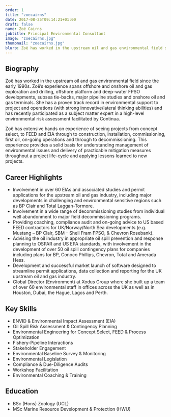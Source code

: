 ```yaml
---
order: 1
title: "zoecairns"
date: 2017-08-25T09:14:21+01:00
draft: false
name: Zoë Cairns
jobtitle: Principal Environmental Consultant
image: "zoecairns.jpg"
thumbnail: "zoecairns.jpg"
blurb: Zoë has worked in the upstream oil and gas environmental field since the early 1990s.
---
```


## Biography

<p>
    Zoë has worked in the upstream oil and gas environmental field since
    the early 1990s. Zoë’s experience spans offshore and onshore oil and
    gas exploration and drilling, offshore platform and deep-water FPSO
    developments, subsea tie-backs, major pipeline studies and onshore
    oil and gas terminals. She has a proven track record in environmental
    support to project and operations (with strong innovative/lateral thinking
    abilities) and has recently participated as a subject matter expert in a
    high-level environmental risk assessment facilitated by Continua.                   
</p>
<p>
    Zoë has extensive hands on experience of seeing projects from
    concept select, to FEED and EIA through to construction, installation,
    commissioning, first oil, on-going operations and through to
    decommissioning. This experience provides a solid basis for
    understanding management of environmental issues and delivery of
    practicable mitigation measures throughout a project life-cycle and
    applying lessons learned to new projects.
</p>

## Career Highlights

* Involvement in over 60 EIAs and associated studies and permit
applications for the upstream oil and gas industry, including major
developments in challenging and environmental sensitive regions
such as BP Clair and Total Laggan-Tormore.
* Involvement in a wide range of decommissioning studies from individual
well abandonment to major field decommissioning programs.
* Providing coaching, compliance audit and on-going advice to US
based FEED contractors for UK/Norway/North Sea developments (e.g.
Mustang – BP Clair, SBM – Shell Fram FPSO, & Chevron Rosebank).
* Advising the oil industry in appropriate oil spill prevention and response
planning to OSPAR and US EPA standards, with involvement in the
development of over 50 oil spill contingency plans for companies
including plans for BP, Conoco Phillips, Chevron, Total and Amerada
Hess.
* Development and successful market launch of software designed to
streamline permit applications, data collection and reporting for the
UK upstream oil and gas industry.
* Global Director (Environment) at Xodus Group where she built up a
team of over 60 environmental staff in offices across the UK as well as
in Houston, Dubai, the Hague, Lagos and Perth.

<split>

## Key Skills

* ENVID & Environmental Impact Assessment (EIA)
* Oil Spill Risk Assessment & Contingency Planning
* Environmental Engineering for Concept Select, FEED & Process Optimization
* Fishery-Pipeline Interactions
* Stakeholder Engagement
* Environmental Baseline Survey & Monitoring
* Environmental Legislation
* Compliance & Due-Diligence Audits
* Workshop Facilitation
* Environmental Coaching & Training

## Education
* BSc (Hons) Zoology (UCL)
* MSc Marine Resource Development & Protection (HWU)